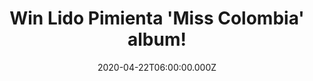 ---
campaign-uuid: "c-0dfc92b1-34a6-45ec-8714-722ca1c14a31"
type: "Competition"
category: "Music"
date: "2020-04-22T06:00:00.000Z"
end-date: "2020-06-22T23:59:00.000Z"
disable-form: false
is_promoted: false
has_entry_page: true
title: "Win Lido Pimienta 'Miss Colombia' album!"
competition-description: "<p>We have managed to get our hands on one copy of the brand\
  \ new album from the Toronto-based, Colombian-born interdisciplinary musician and\
  \ artist-curator, Lido Pimienta: 'Miss Colombia'. 'Miss Colombia' takes her ecstatic\
  \ hybridity to a new level, building on the \"nu\" intersection of electronica and\
  \ cumbia.</p>\n<p>Want to know her better? Click below for a chance to win.</p>\n"
hero-header: "Win Lido Pimienta 'Miss Colombia' album!"
terms-confirmation: "N/A"
banner-img: "https://assets.expresslyapp.com/asset-89a34249-2b1b-4f8b-8a85-59deaa4c9e02.jpg"
logo-left-href: "aaa.nme.com"
logo-left-image: "https://assets.expresslyapp.com/asset-08be2b45-c76d-4b0d-aeb2-92117241fd54.jpg"
logo-left-title: "NMEAAA"
bg-image-hero: "https://assets.expresslyapp.com/asset-0375f864-4a14-4262-88b4-cf1039d1e3d7.jpg"
bg-image-first: "https://assets.expresslyapp.com/asset-1a03e69f-cfb6-408a-b653-4f693fc3e939.jpg"
section1-content: "<p>Lido Pimienta has performed, exhibited, and curated around the\
  \ world since 2002, exploring the politics of gender, race, motherhood, identity\
  \ and the construct of the Canadian landscape in the Latin American diaspora and\
  \ vernacular.</p>\n<p>Her new album 'Miss Colombia' takes her ecstatic hybridity\
  \ to a new level, building on the \"nu\" intersection of electronica and cumbia\
  \ established by her 2016 Polaris Prize-winning La Papessa as Canadian album of\
  \ the year.</p>\n<p>Enter below and it could be yours!</p>\n"
entry-title: "Win Lido Pimienta 'Miss Colombia' album!"
entry-content: "<p>Enter the draw to win Lido Pimienta 'Miss Colombia' album by completing\
  \ the form below before 23:59 on the 22nd of June 2020.</p>\n"
has-winner: false
prize-description: "Lido Pimienta 'Miss Colombia' album!"
special-conditions: "Multiple entries are allowed up to one every day."
country-restrictions:
- "GB"
---